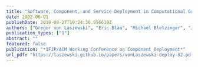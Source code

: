 ```yaml
---
title: "Software, Component, and Service Deployment in Computational Grids"
date: 2002-06-01
publishDate: 2019-08-27T19:24:36.956619Z
authors: ["Gregor von Laszewski", "Eric Blau", "Michael Bletzinger", "Jarek Gawor", "Peter Lane", "Stuart Martin", "Michael Russell"]
publication_types: ["1"]
abstract: ""
featured: false
publication: "*IFIP/ACM Working Conference on Component Deployment*"
url_pdf: "https://laszewski.github.io/papers/vonLaszewski-deploy-32.pdf"
---
```


